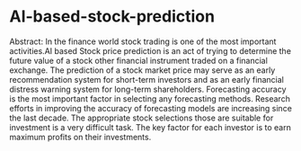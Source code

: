# AI-based-stock-prediction
Abstract: In the finance world stock trading is one of the most important activities.AI based Stock price prediction is an act of trying to determine the future value of a stock other financial instrument traded on a financial exchange. The prediction of a stock market price may serve as an early recommendation system for short-term investors and as an early financial distress warning system for long-term shareholders. Forecasting accuracy is the most important factor in selecting any forecasting methods. Research efforts in improving the accuracy of forecasting models are increasing since the last decade. The appropriate stock selections those are suitable for investment is a very difficult task. The key factor for each investor is to earn maximum profits on their investments.

